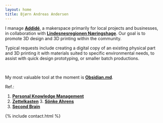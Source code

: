 ```yaml
---
layout: home
title: Bjørn Andreas Andersen
---
```


I manage <a href="https://www.addide.no" rel="nofollow"><strong>Addidé</strong></a>, a makerspace primarily for local projects and businesses, in collaboration with <a href="https://www.naringshagen.no" rel="nofollow"><strong>Lindesnesregionen Næringshage</strong></a>. Our goal is to promote 3D design and 3D printing within the community.

Typical requests include creating a digital copy of an existing physical part and 3D printing it with materials suited to specific environmental needs, to assist with quick design prototyping, or smaller batch productions.

<br>

My most valuable tool at the moment is <a href="https://obsidian.md" rel="nofollow"><strong>Obsidian.md</strong></a>.

Ref.:
1. <a href="https://en.wikipedia.org/wiki/Personal_knowledge_management" rel="nofollow"><strong>Personal Knowledge Management</strong></a>
2. <a href="https://en.wikipedia.org/wiki/Zettelkasten" rel="nofollow"><strong>Zettelkasten</strong></a>
    3. <a href="https://www.soenkeahrens.de/en/takesmartnotes#zettelkasten-en" rel="nofollow"><strong>Sönke Ahrens</strong></a>
4. <a href="https://fortelabs.com/blog/basboverview" rel="nofollow"><strong>Second Brain</strong></a>

{% include contact.html %}